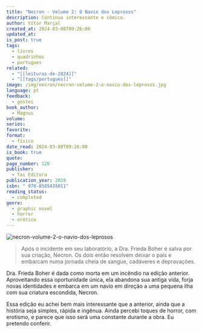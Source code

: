 ```yaml
---
title: "Necron - Volume 2: O Navio dos Leprosos"
description: Continua interessante e cômico.
author: Vítor Marçal
created_at: 2024-03-08T09:26:00
updated_at: 
is_post: true
tags:
  - livros
  - quadrinhos
  - portugues
related:
  - "[[leituras-de-2024]]"
  - "[[tags/portugues]]"
image: /img/necron/necron-volume-2-o-navio-dos-leprosos.jpg
language: pt
feedback:
  - gostei
book_author:
  - Magnus
volume: 
series: 
favorite: 
format:
  - físico
date_read: 2024-03-08T09:26:00
is_book: true
quote: 
page_number: 120
publisher:
  - Tai Editora
publication_year: 2019
isbn: " 978-8585435011"
reading_status:
  - completed
genre:
  - graphic novel
  - horror
  - erótico
---
```


![necron-volume-2-o-navio-dos-leprosos](img/necron/necron-volume-2-o-navio-dos-leprosos.jpg)

> Após o incidente em seu laboratório, a Dra. Frieda Boher é salva por sua criação, Necron. Os dois então resolvem deixar o país e embarcam numa jornada cheia de sangue, cadáveres e depravações.

Dra. Frieda Boher é dada como morta em um incêndio na edição anterior. Aproveitando essa oportunidade única, ela abandona sua antiga vida, forja novas identidades e embarca em um navio em direção a uma pequena ilha com sua criatura escondida, Necron.

Essa edição eu achei bem mais interessante que a anterior, ainda que a história seja simples, rápida e ingênua. Ainda percebi toques de horror, com erotismo, e parece que isso será uma constante durante a obra. Eu pretendo conferir.